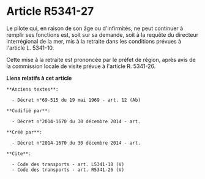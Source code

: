 # Article R5341-27

Le pilote qui, en raison de son âge ou d'infirmités, ne peut continuer à remplir ses fonctions est, soit sur sa demande, soit
à la requête du directeur interrégional de la mer, mis à la retraite dans les conditions prévues à l'article L. 5341-10. 

Cette mise à la retraite est prononcée par le préfet de région, après avis de la commission locale de visite prévue à
l'article R. 5341-26.

**Liens relatifs à cet article**

	**Anciens textes**:

	  - Décret n°69-515 du 19 mai 1969 - art. 12 (Ab)

	**Codifié par**:

	  - Décret n°2014-1670 du 30 décembre 2014 - art.

	**Créé par**:

	  - Décret n°2014-1670 du 30 décembre 2014 - art.

	**Cite**:

	  - Code des transports - art. L5341-10 (V)
	  - Code des transports - art. R5341-26 (V)
